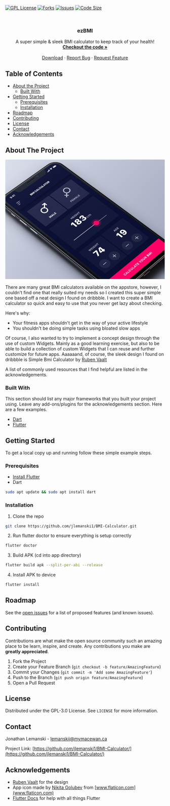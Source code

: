 <!-- PROJECT SHIELDS -->
[![GPL License][license-shield]][license-url]
[![Forks][forks-shield]][forks-url]
[![Issues][issues-shield]][issues-url]
[![Code Size][cSize-shield]][cSize-url]


<!-- PROJECT LOGO -->
<br />
  <h3 align="center">ezBMI</h3>

  <p align="center">
    A super simple & sleek BMI calculator to keep track of your health!
    <br />
    <a href="https://github.com/jlemanski1/BMI-Calculator/"><strong>Checkout the code »</strong></a>
    <br />
    <br />
    <a href="https://github.com/jlemanski1/BMI-Calculator/releases">Download</a>
    ·
    <a href="https://github.com/jlemanski1/BMI-Calculator/issues">Report Bug</a>
    ·
    <a href="https://github.com/jlemanski1/BMI-Calculator/issues">Request Feature</a>
  </p>
</p>


<!-- TABLE OF CONTENTS -->
## Table of Contents

* [About the Project](#about-the-project)
  * [Built With](#built-with)
* [Getting Started](#getting-started)
  * [Prerequisites](#prerequisites)
  * [Installation](#installation)
* [Roadmap](#roadmap)
* [Contributing](#contributing)
* [License](#license)
* [Contact](#contact)
* [Acknowledgements](#acknowledgements)


<!-- ABOUT THE PROJECT -->
## About The Project

[![ezBMI][app-screenshot1]](#)

There are many great BMI calculators available on the appstore, however, I couldn't find one that really suited my needs so I created this super simple one based off a neat design I found on dribbble. I want to create a BMI calculator so quick and easy to use that you never get lazy about checking.

Here's why:
* Your fitness apps shouldn't get in the way of your active lifestyle
* You shouldn't be doing simple tasks using bloated slow apps

Of course, I also wanted to try to implement a concept design through the use of custom Widgets. Mainly as a good learning exercise, but also to be able to build a collection of custom Widgets that I can reuse and further customize for future apps. Aaaaaand, of course, the sleek design I found on dribbble is Simple Bmi Calculator by [Ruben Vaalt](https://dribbble.com/shots/4585382-Simple-BMI-Calculator)

A list of commonly used resources that I find helpful are listed in the acknowledgements.

### Built With
This section should list any major frameworks that you built your project using. Leave any add-ons/plugins for the acknowledgements section. Here are a few examples.
* [Dart](https://dart.dev/)
* [Flutter](https://flutter.dev/)


<!-- GETTING STARTED -->
## Getting Started

To get a local copy up and running follow these simple example steps.

### Prerequisites

* [Install Flutter](https://flutter.dev/docs/get-started/install/linux)
* Dart
```sh
sudo apt update && sudo apt install dart
```

### Installation

1. Clone the repo
```sh
git clone https://github.com/jlemanski1/BMI-Calculator.git
```
2. Run flutter doctor to ensure everything is setup correctly
```sh
flutter doctor
```
3. Build APK (cd into app directory)
```sh
flutter build apk --split-per-abi --release
```
4. Install APK to device
```sh
flutter install
```

<!-- ROADMAP -->
## Roadmap

See the [open issues](https://github.com/jlemanski1/BMI-Calculator/issues) for a list of proposed features (and known issues).


<!-- CONTRIBUTING -->
## Contributing

Contributions are what make the open source community such an amazing place to be learn, inspire, and create. Any contributions you make are **greatly appreciated**.

1. Fork the Project
2. Create your Feature Branch (`git checkout -b feature/AmazingFeature`)
3. Commit your Changes (`git commit -m 'Add some AmazingFeature'`)
4. Push to the Branch (`git push origin feature/AmazingFeature`)
5. Open a Pull Request



<!-- LICENSE -->
## License

Distributed under the GPL-3.0 License. See `LICENSE` for more information.



<!-- CONTACT -->
## Contact

Jonathan Lemanski - lemanskij@mymacewan.ca

Project Link: [https://github.com/jlemanski1/BMI-Calculator/](https://github.com/jlemanski1/BMI-Calculator/)



<!-- ACKNOWLEDGEMENTS -->
## Acknowledgements
* [Ruben Vaalt](https://dribbble.com/shots/4585382-Simple-BMI-Calculator) for the design
* App icon made by [Nikita Golubev](https://www.flaticon.com/authors/nikita-golubev) from [www.flaticon.com](www.flaticon.com)
* [Flutter Docs](https://flutter.dev/docs) for help with all things Flutter


<!-- MARKDOWN LINKS & IMAGES -->
[license-shield]: https://img.shields.io/github/license/jlemanski1/BMI-Calculator
[license-url]: https://github.com/jlemanski1/BMI-Calculator/blob/master/LICENSE
[issues-shield]: https://img.shields.io/github/issues/jlemanski1/BMI-Calculator
[issues-url]: https://github.com/jlemanski1/BMI-Calculator/issues
[forks-shield]: https://img.shields.io/github/forks/jlemanski1/BMI-Calculator
[forks-url]: https://github.com/jlemanski1/BMI-Calculator/network/members
[cSize-shield]: https://img.shields.io/github/languages/code-size/jlemanski1/BMI-Calculator
[cSize-url]: https://github.com/jlemanski1/BMI-Calculator
[app-screenshot1]: images/bmi_01.png
[app-screenshot2]: images/bmi_02.png
[app-screenshot3]: images/bmi_03.png

